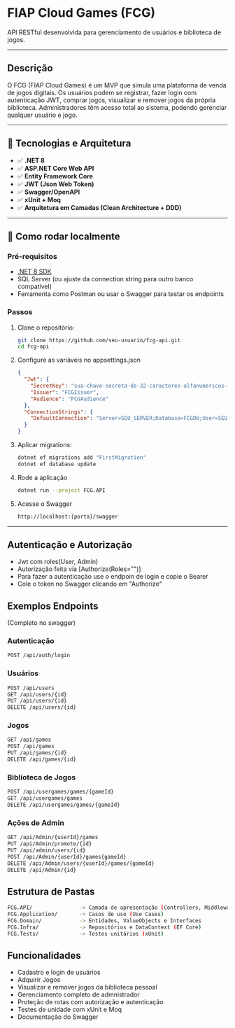 # FIAP Cloud Games (FCG)

API RESTful desenvolvida para gerenciamento de usuários e biblioteca de jogos.

---

## Descrição

O FCG (FIAP Cloud Games) é um MVP que simula uma plataforma de venda de jogos digitais. 
Os usuários podem se registrar, fazer login com autenticação JWT, comprar jogos, visualizar e remover jogos da própria biblioteca. Administradores têm acesso total ao sistema, podendo gerenciar qualquer usuário e jogo.

---

## 🧱 Tecnologias e Arquitetura

- ✅ **.NET 8**
- ✅ **ASP.NET Core Web API**
- ✅ **Entity Framework Core**
- ✅ **JWT (Json Web Token)**
- ✅ **Swagger/OpenAPI**
- ✅ **xUnit + Moq**
- ✅ **Arquitetura em Camadas (Clean Architecture + DDD)**

---

## 🚀 Como rodar localmente

### Pré-requisitos

- [.NET 8 SDK](https://dotnet.microsoft.com/en-us/download/dotnet/8.0)
- SQL Server (ou ajuste da connection string para outro banco compatível)
- Ferramenta como Postman ou usar o Swagger para testar os endpoints

### Passos

1. Clone o repositório:

   ```bash
   git clone https://github.com/seu-usuario/fcg-api.git
   cd fcg-api

2. Configure as variáveis no appsettings.json
   ```json
   {
     "Jwt": {
       "SecretKey": "sua-chave-secreta-de-32-caracteres-alfanumericos-no-minimo",
       "Issuer": "FCGIssuer",
       "Audience": "FCGAudience"
     },
     "ConnectionStrings": {
       "DefaultConnection": "Server=SEU_SERVER;Database=FCGDb;User=SEU_USUARIO;Password=SUA_SENHA;"
     }
   }
   ```
   
3. Aplicar migrations:
   ```bash
   dotnet ef migrations add "FirstMigration"
   dotnet ef database update
   
4. Rode a aplicação
   ```bash
   dotnet run --project FCG.API
   
5. Acesse o Swagger
   ```bash
   http://localhost:{porta}/swagger
---

## Autenticação e Autorização
 - Jwt com roles(User, Admin)
 - Autorização feita via [Authorize(Roles="")]
 - Para fazer a autenticação use o endpoin de login e copie o Bearer
 - Cole o token no Swagger clicando em "Authorize"

## Exemplos Endpoints
(Completo no swagger)

### Autenticação

```bash
POST /api/auth/login
```

### Usuários

```bash
POST /api/users
GET /api/users/{id}
PUT /api/users/{id}
DELETE /api/users/{id}
```

### Jogos

```bash
GET /api/games
POST /api/games
PUT /api/games/{id}
DELETE /api/games/{id}
```

### Biblioteca de Jogos

```bash
POST /api/usergames/games/{gameId}
GET /api/usergames/games
DELETE /api/usergames/games/{gameId}
```

### Ações de Admin

```bash
GET /api/Admin/{userId}/games
PUT /api/Admin/promote/{id}
PUT /api/admin/users/{id}
POST /api/Admin/{userId}/games{gameId}
DELETE /api/Admin/users/{userId}/games/{gameId}
DELETE /api/Admin/{id}
```

## Estrutura de Pastas
```bash
FCG.API/               -> Camada de apresentação (Controllers, Middlewares)
FCG.Application/       -> Casos de uso (Use Cases)
FCG.Domain/            -> Entidades, ValueObjects e Interfaces
FCG.Infra/             -> Repositórios e DataContext (EF Core)
FCG.Tests/             -> Testes unitários (xUnit)
```

## Funcionalidades
- Cadastro e login de usuários
- Adquirir Jogos
- Visualizar e remover jogos da biblioteca pessoal
- Gerenciamento completo de admnistrador
- Proteção de rotas com autorização e autenticação
- Testes de unidade com xUnit e Moq
- Documentação do Swagger
